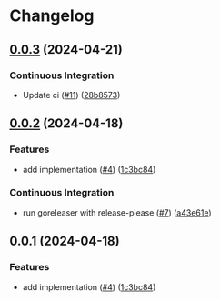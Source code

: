 # Changelog

## [0.0.3](https://github.com/Omochice/json-schema-validator/compare/v0.0.2...v0.0.3) (2024-04-21)


### Continuous Integration

* Update ci ([#11](https://github.com/Omochice/json-schema-validator/issues/11)) ([28b8573](https://github.com/Omochice/json-schema-validator/commit/28b85735cede34948f03e16acdd866278e90090f))

## [0.0.2](https://github.com/Omochice/json-schema-validator/compare/v0.0.1...v0.0.2) (2024-04-18)


### Features

* add implementation ([#4](https://github.com/Omochice/json-schema-validator/issues/4)) ([1c3bc84](https://github.com/Omochice/json-schema-validator/commit/1c3bc8430ac1458599a112bb0e803f757f0ebd9a))


### Continuous Integration

* run goreleaser with release-please ([#7](https://github.com/Omochice/json-schema-validator/issues/7)) ([a43e61e](https://github.com/Omochice/json-schema-validator/commit/a43e61e060e589449e4db96c79237fb3e562442c))

## 0.0.1 (2024-04-18)


### Features

* add implementation ([#4](https://github.com/Omochice/json-schema-validator/issues/4)) ([1c3bc84](https://github.com/Omochice/json-schema-validator/commit/1c3bc8430ac1458599a112bb0e803f757f0ebd9a))
